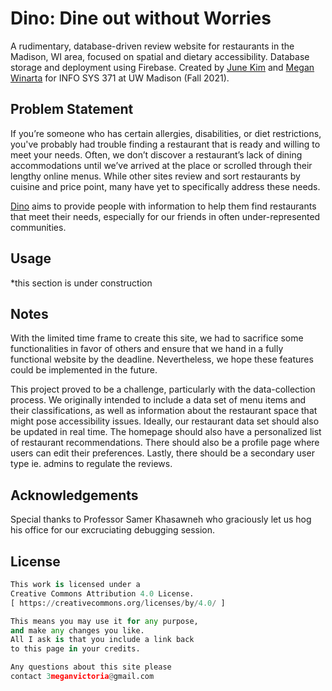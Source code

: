 # Dino: Dine out without Worries

A rudimentary, database-driven review website for restaurants in the Madison, WI area, focused on spatial and dietary accessibility. Database storage and deployment using Firebase. Created by [June Kim](mailto:dkim598@wisc.edu) and [Megan Winarta](mvwinarta@wisc.edu) for INFO SYS 371 at UW Madison (Fall 2021). 

## Problem Statement

If you’re someone who has certain allergies, disabilities, or diet restrictions, you've probably had trouble finding a restaurant that is ready and willing to meet your needs. Often, we don’t discover a restaurant’s lack of dining accommodations until we’ve arrived at the place or scrolled through their lengthy online menus. While other sites review and sort restaurants by cuisine and price point, many have yet to specifically address these needs.

[Dino](https://is371-dino.web.app/) aims to provide people with information to help them find restaurants that meet their needs, especially for our friends in often under-represented communities.

## Usage
*this section is under construction

## Notes

With the limited time frame to create this site, we had to sacrifice some functionalities in favor of others and ensure that we hand in a fully functional website by the deadline. Nevertheless, we hope these features could be implemented in the future.

This project proved to be a challenge, particularly with the data-collection process. We originally intended to include a data set of menu items and their classifications, as well as information about the restaurant space that might pose accessibility issues.  Ideally, our restaurant data set should also be updated in real time. The homepage should also have a personalized list of restaurant recommendations. There should also be a profile page where users can edit their preferences. Lastly, there should be a secondary user type ie. admins to regulate the reviews.

## Acknowledgements
Special thanks to Professor Samer Khasawneh who graciously let us hog his office for our excruciating debugging session.

## License
```python
This work is licensed under a
Creative Commons Attribution 4.0 License.
[ https://creativecommons.org/licenses/by/4.0/ ]

This means you may use it for any purpose,
and make any changes you like.
All I ask is that you include a link back
to this page in your credits.

Any questions about this site please
contact 3meganvictoria@gmail.com
```

